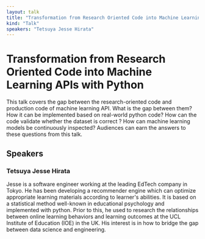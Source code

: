 ```yaml
---
layout: talk
title: "Transformation from Research Oriented Code into Machine Learning APIs with Python"
kind: "Talk"
speakers: "Tetsuya Jesse Hirata"
---
```


# Transformation from Research Oriented Code into Machine Learning APIs with Python

This talk covers the gap between the research-oriented code and production code of machine learning API. What is the gap between them? How it can be implemented based on real-world python code? How can the code validate whether the dataset is correct ? How can machine learning models be continuously inspected? Audiences can earn the answers to these questions from this talk.

## Speakers

### Tetsuya Jesse Hirata

Jesse is a software engineer working at the leading EdTech company in Tokyo. He has been developing a recommender engine which can optimize appropriate learning materials according to learner's abilities. It is based on a statistical method well-known in educational psychology and implemented with python. Prior to this, he used to research the relationships between online learning behaviors and learning outcomes at the UCL Institute of Education (IOE) in the UK. His interest is in how to bridge the gap between data science and engineering.

